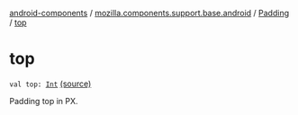 [android-components](../../index.md) / [mozilla.components.support.base.android](../index.md) / [Padding](index.md) / [top](./top.md)

# top

`val top: `[`Int`](https://kotlinlang.org/api/latest/jvm/stdlib/kotlin/-int/index.html) [(source)](https://github.com/mozilla-mobile/android-components/blob/master/components/support/base/src/main/java/mozilla/components/support/base/android/Padding.kt#L15)

Padding top in PX.

